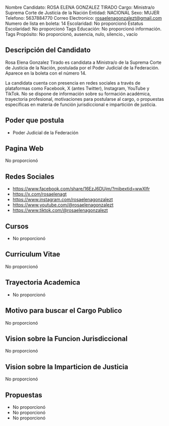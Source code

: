 Nombre Candidato: ROSA ELENA GONZALEZ TIRADO
Cargo: Ministra/o Suprema Corte de Justicia de la Nación
Entidad: NACIONAL
Sexo: MUJER
Telefono: 5637884770
Correo Electronico: rosaelenagonzalezt@gmail.com
Numero de lista en boleta: 14
Escolaridad: No proporcionó
Estatus Escolaridad: No proporcionó
Tags Educación: No proporcionó información.
Tags Propósito: No proporcionó, ausencia, nulo, silencio., vacío


## Descripción del Candidato 

Rosa Elena Gonzalez Tirado es candidata a Ministra/o de la Suprema Corte de Justicia de la Nación, postulada por el Poder Judicial de la Federación. Aparece en la boleta con el número 14.

La candidata cuenta con presencia en redes sociales a través de plataformas como Facebook, X (antes Twitter), Instagram, YouTube y TikTok. No se dispone de información sobre su formación académica, trayectoria profesional, motivaciones para postularse al cargo, o propuestas específicas en materia de función jurisdiccional e impartición de justicia.


## Poder que postula

- Poder Judicial de la Federación


## Pagina Web

No proporcionó


## Redes Sociales

- https://www.facebook.com/share/16EzJ6DUjm/?mibextid=wwXIfr
- https://x.com/rosaelenagt
- https://www.instagram.com/rosaelenagonzalezt
- https://www.youtube.com/@rosaelenagonzalezt
- https://www.tiktok.com/@rosaelenagonzalezt


## Cursos

- No proporcionó


## Curriculum Vitae

No proporcionó


## Trayectoria Academica

- No proporcionó


## Motivo para buscar el Cargo Publico

No proporcionó


## Vision sobre la Funcion Jurisdiccional

No proporcionó


## Vision sobre la Imparticion de Justicia

No proporcionó


## Propuestas

- No proporcionó
- No proporcionó
- No proporcionó

